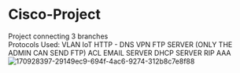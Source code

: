 # Cisco-Project
Project connecting 3 branches
<br />
Protocols Used:
VLAN
IoT
HTTP - DNS
VPN
FTP SERVER (ONLY THE ADMIN CAN SEND FTP)
ACL
EMAIL SERVER
DHCP SERVER
RIP
AAA
![170928397-29149ec9-694f-4ac6-9274-312b8c7e8f88](https://user-images.githubusercontent.com/100614036/194757970-0ae91ae2-5a0b-4127-b5fc-aadbe3f9db78.png)
